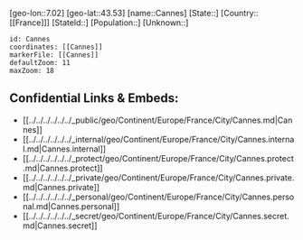﻿---
location: [43.53,7.02]
mapzoom: [7,12] 
mapmarker: city 
type: City
tags:
- geo/City


SpocWebEntityId: 29471
isDeleted: false
confidential: public

---
[geo-lon::7.02]
[geo-lat::43.53]
[name::Cannes]
[State::]
[Country::[[France]]]
[StateId::]
[Population::]
[Unknown::]


```leaflet
id: Cannes
coordinates: [[Cannes]]
markerFile: [[Cannes]]
defaultZoom: 11 
maxZoom: 18
```


## Confidential Links & Embeds: 
- [[../../../../../../_public/geo/Continent/Europe/France/City/Cannes.md|Cannes]] 
- [[../../../../../../_internal/geo/Continent/Europe/France/City/Cannes.internal.md|Cannes.internal]] 
- [[../../../../../../_protect/geo/Continent/Europe/France/City/Cannes.protect.md|Cannes.protect]] 
- [[../../../../../../_private/geo/Continent/Europe/France/City/Cannes.private.md|Cannes.private]] 
- [[../../../../../../_personal/geo/Continent/Europe/France/City/Cannes.personal.md|Cannes.personal]] 
- [[../../../../../../_secret/geo/Continent/Europe/France/City/Cannes.secret.md|Cannes.secret]] 
